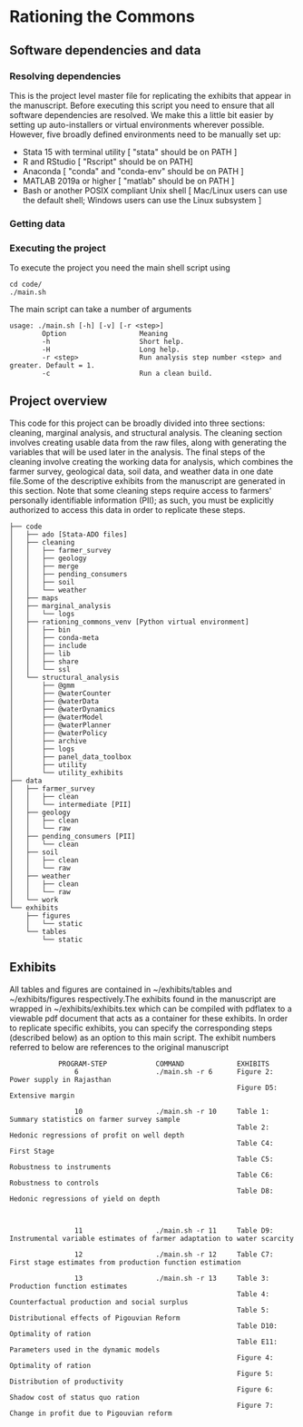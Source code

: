 # Rationing the Commons

## Software dependencies and data

### Resolving dependencies   
This is the project level master file for replicating the exhibits that appear in the manuscript. Before executing this script you need to ensure that all software dependencies are resolved. We make this a little bit easier by setting up auto-installers or virtual environments wherever possible. However, five broadly defined environments need to be manually set up:
       
* Stata 15 with terminal utility [ "stata" should be on PATH ]
* R and RStudio [ "Rscript" should be on PATH]
* Anaconda [ "conda" and "conda-env" should be on PATH ]
* MATLAB 2019a or higher [ "matlab" should be on PATH ] 
* Bash or another POSIX compliant Unix shell [ Mac/Linux users can use the default shell; Windows users can use the Linux subsystem ]
                                                       
                                                       
### Getting data


### Executing the project

To execute the project you need the main shell script using

```
cd code/
./main.sh
```

The main script can take a number of arguments

```   
usage: ./main.sh [-h] [-v] [-r <step>] 
        Option                  Meaning
        -h                      Short help.
        -H                      Long help.
        -r <step>               Run analysis step number <step> and greater. Default = 1.
        -c                      Run a clean build.
```
                                                       
## Project overview
This code for this project can be broadly divided into three sections: cleaning, marginal analysis, and structural analysis. The cleaning section involves creating usable data from the raw files, along with generating the variables that will be used later in the analysis. The final steps of the cleaning involve creating the working data for analysis, which combines the farmer survey, geological data, soil data, and weather data in one date file.Some of the descriptive exhibits from the manuscript are generated in this section. Note that some cleaning steps require access to farmers' personally identifiable information (PII);  as such, you must be explicitly authorized to access this data in order to replicate these steps.

```
├── code
│   ├── ado [Stata-ADO files]
│   ├── cleaning
│   │   ├── farmer_survey 
│   │   ├── geology 
│   │   ├── merge
│   │   ├── pending_consumers 
│   │   ├── soil
│   │   └── weather
│   ├── maps
│   ├── marginal_analysis
│   │   └── logs
│   ├── rationing_commons_venv [Python virtual environment]
│   │   ├── bin
│   │   ├── conda-meta
│   │   ├── include
│   │   ├── lib
│   │   ├── share
│   │   └── ssl
│   └── structural_analysis
│       ├── @gmm
│       ├── @waterCounter
│       ├── @waterData
│       ├── @waterDynamics
│       ├── @waterModel
│       ├── @waterPlanner
│       ├── @waterPolicy
│       ├── archive
│       ├── logs
│       ├── panel_data_toolbox
│       ├── utility
│       └── utility_exhibits
├── data
│   ├── farmer_survey
│   │   ├── clean
│   │   └── intermediate [PII]
│   ├── geology
│   │   ├── clean
│   │   └── raw
│   ├── pending_consumers [PII]
│   │   └── clean
│   ├── soil
│   │   ├── clean
│   │   └── raw
│   ├── weather
│   │   ├── clean
│   │   └── raw
│   └── work
└── exhibits
    ├── figures
    │   └── static
    └── tables
        └── static
 ```
 
## Exhibits

All tables and figures are contained in ~/exhibits/tables and ~/exhibits/figures respectively.The exhibits found in the manuscript are wrapped in ~/exhibits/exhibits.tex which can be compiled with pdflatex to a viewable pdf document that acts as a container for these exhibits. In order to replicate specific exhibits, you can specify the corresponding steps (described below) as an option to this main script. The exhibit numbers referred to below are references to the original manuscript
               
                PROGRAM-STEP            COMMAND             EXHIBITS
                    6                   ./main.sh -r 6      Figure 2: Power supply in Rajasthan 
                                                            Figure D5: Extensive margin

                    10                  ./main.sh -r 10     Table 1: Summary statistics on farmer survey sample
                                                            Table 2: Hedonic regressions of profit on well depth
                                                            Table C4: First Stage
                                                            Table C5: Robustness to instruments
                                                            Table C6: Robustness to controls
                                                            Table D8: Hedonic regressions of yield on depth

                           

                    11                  ./main.sh -r 11     Table D9: Instrumental variable estimates of farmer adaptation to water scarcity

                    12                  ./main.sh -r 12     Table C7: First stage estimates from production function estimation

                    13                  ./main.sh -r 13     Table 3: Production function estimates
                                                            Table 4: Counterfactual production and social surplus
                                                            Table 5: Distributional effects of Pigouvian Reform
                                                            Table D10: Optimality of ration
                                                            Table E11: Parameters used in the dynamic models
                                                            Figure 4: Optimality of ration
                                                            Figure 5: Distribution of productivity
                                                            Figure 6: Shadow cost of status quo ration
                                                            Figure 7: Change in profit due to Pigouvian reform   
